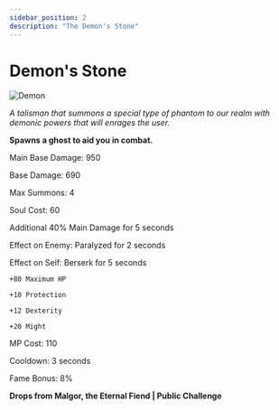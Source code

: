 ```yaml
---
sidebar_position: 2
description: "The Demon's Stone"
---
```


# Demon's Stone

![Demon](https://vwiki.valorserver.com/api/item/picture/demon's%20stone)

<i>A talisman that summons a special type of phantom to our realm with demonic powers that will enrages the user.</i>

**Spawns a ghost to aid you in combat.**

Main Base Damage: 950

Base Damage: 690

Max Summons: 4

Soul Cost: 60

Additional 40% Main Damage for 5 seconds

Effect on Enemy: Paralyzed for 2 seconds

Effect on Self: Berserk for 5 seconds

    +80 Maximum HP

    +10 Protection

    +12 Dexterity

    +20 Might

MP Cost: 110

Cooldown: 3 seconds

Fame Bonus: 8%

**Drops from Malgor, the Eternal Fiend | Public Challenge**
